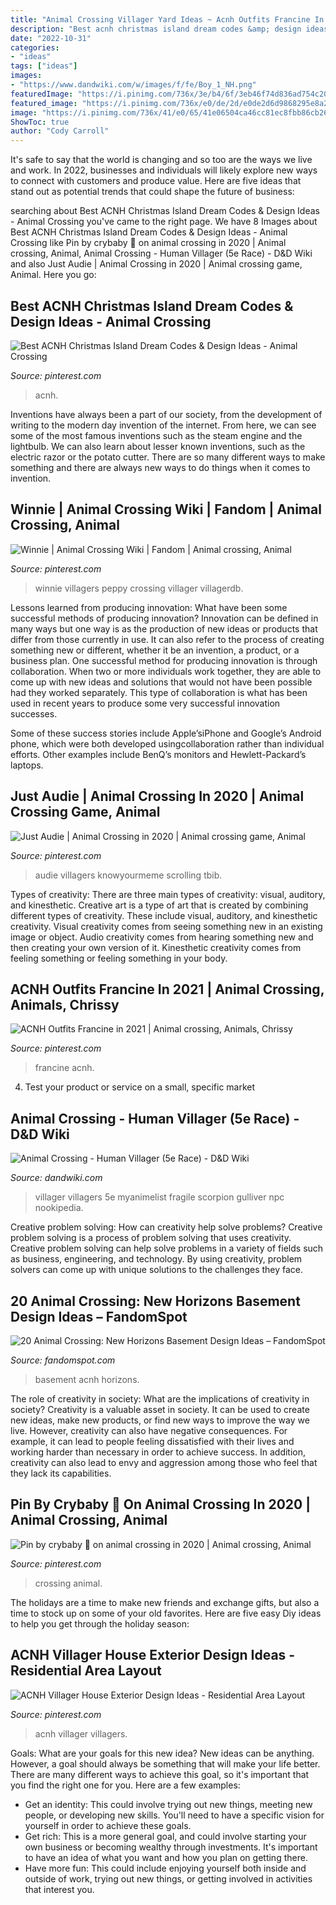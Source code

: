 ```yaml
---
title: "Animal Crossing Villager Yard Ideas ~ Acnh Outfits Francine In 2021"
description: "Best acnh christmas island dream codes &amp; design ideas"
date: "2022-10-31"
categories:
- "ideas"
tags: ["ideas"]
images:
- "https://www.dandwiki.com/w/images/f/fe/Boy_1_NH.png"
featuredImage: "https://i.pinimg.com/736x/3e/b4/6f/3eb46f74d836ad754c209530557012a6.jpg"
featured_image: "https://i.pinimg.com/736x/e0/de/2d/e0de2d6d9868295e8a2da6986fb62f7a.jpg"
image: "https://i.pinimg.com/736x/41/e0/65/41e06504ca46cc81ec8fbb86cb26b7f1.jpg"
ShowToc: true
author: "Cody Carroll"
---
```



It's safe to say that the world is changing and so too are the ways we live and work. In 2022, businesses and individuals will likely explore new ways to connect with customers and produce value. Here are five ideas that stand out as potential trends that could shape the future of business:

	

		
searching about Best ACNH Christmas Island Dream Codes &amp; Design Ideas - Animal Crossing you've came to the right page. We have 8 Images about Best ACNH Christmas Island Dream Codes &amp; Design Ideas - Animal Crossing like Pin by crybaby 🔪 on animal crossing in 2020 | Animal crossing, Animal, Animal Crossing - Human Villager (5e Race) - D&amp;D Wiki and also Just Audie | Animal Crossing in 2020 | Animal crossing game, Animal. Here you go:
		
    
## Best ACNH Christmas Island Dream Codes &amp; Design Ideas - Animal Crossing

<img loading=lazy src="https://i.pinimg.com/736x/4d/38/5f/4d385fa09934780c2532d301f5b5edc2.jpg" onerror="this.onerror=null;this.src='https://tse3.mm.bing.net/th?id=OIP.yUglhtT1Vfz1y9mHYdyPtQHaEK&amp;pid=15.1';" alt="Best ACNH Christmas Island Dream Codes &amp; Design Ideas - Animal Crossing">

_Source: pinterest.com_

>acnh. 

	

Inventions have always been a part of our society, from the development of writing to the modern day invention of the internet. From here, we can see some of the most famous inventions such as the steam engine and the lightbulb. We can also learn about lesser known inventions, such as the electric razor or the potato cutter. There are so many different ways to make something and there are always new ways to do things when it comes to invention.

    
## Winnie | Animal Crossing Wiki | Fandom | Animal Crossing, Animal

<img loading=lazy src="https://i.pinimg.com/736x/41/e0/65/41e06504ca46cc81ec8fbb86cb26b7f1.jpg" onerror="this.onerror=null;this.src='https://tse3.mm.bing.net/th?id=OIP.GW11X0VpFhEVKvM5X3YrYgAAAA&amp;pid=15.1';" alt="Winnie | Animal Crossing Wiki | Fandom | Animal crossing, Animal">

_Source: pinterest.com_

>winnie villagers peppy crossing villager villagerdb. 

	

Lessons learned from producing innovation: What have been some successful methods of producing innovation?
Innovation can be defined in many ways but one way is as the production of new ideas or products that differ from those currently in use. It can also refer to the process of creating something new or different, whether it be an invention, a product, or a business plan.
One successful method for producing innovation is through collaboration. When two or more individuals work together, they are able to come up with new ideas and solutions that would not have been possible had they worked separately. This type of collaboration is what has been used in recent years to produce some very successful innovation successes.

Some of these success stories include Apple’siPhone and Google’s Android phone, which were both developed usingcollaboration rather than individual efforts. Other examples include BenQ’s monitors and Hewlett-Packard’s laptops.

    
## Just Audie | Animal Crossing In 2020 | Animal Crossing Game, Animal

<img loading=lazy src="https://i.pinimg.com/736x/3e/b4/6f/3eb46f74d836ad754c209530557012a6.jpg" onerror="this.onerror=null;this.src='https://tse3.mm.bing.net/th?id=OIP.Wof-E0aqN5QpC0qq_WHNNQHaXZ&amp;pid=15.1';" alt="Just Audie | Animal Crossing in 2020 | Animal crossing game, Animal">

_Source: pinterest.com_

>audie villagers knowyourmeme scrolling tbib. 

	

Types of creativity: There are three main types of creativity: visual, auditory, and kinesthetic.
Creative art is a type of art that is created by combining different types of creativity. These include visual, auditory, and kinesthetic creativity. Visual creativity comes from seeing something new in an existing image or object. Audio creativity comes from hearing something new and then creating your own version of it. Kinesthetic creativity comes from feeling something or feeling something in your body.

    
## ACNH Outfits Francine In 2021 | Animal Crossing, Animals, Chrissy

<img loading=lazy src="https://i.pinimg.com/736x/9e/2f/5f/9e2f5f393882ff7c76cb47bfe3eeed68.jpg" onerror="this.onerror=null;this.src='https://tse3.mm.bing.net/th?id=OIP.Fdp8enXeA5swnBv8oG1mWgHaHa&amp;pid=15.1';" alt="ACNH Outfits Francine in 2021 | Animal crossing, Animals, Chrissy">

_Source: pinterest.com_

>francine acnh. 

	

4. Test your product or service on a small, specific market

    
## Animal Crossing - Human Villager (5e Race) - D&amp;D Wiki

<img loading=lazy src="https://www.dandwiki.com/w/images/f/fe/Boy_1_NH.png" onerror="this.onerror=null;this.src='https://tse4.mm.bing.net/th?id=OIP.RnZdSzoXEky9mZaW-3UeuQHaNG&amp;pid=15.1';" alt="Animal Crossing - Human Villager (5e Race) - D&amp;D Wiki">

_Source: dandwiki.com_

>villager villagers 5e myanimelist fragile scorpion gulliver npc nookipedia. 

	

Creative problem solving: How can creativity help solve problems?
Creative problem solving is a process of problem solving that uses creativity. Creative problem solving can help solve problems in a variety of fields such as business, engineering, and technology. By using creativity, problem solvers can come up with unique solutions to the challenges they face.

    
## 20 Animal Crossing: New Horizons Basement Design Ideas – FandomSpot

<img loading=lazy src="https://static.fandomspot.com/images/03/12653/11-gift-wrapping-room-basement-idea.jpg" onerror="this.onerror=null;this.src='https://tse3.mm.bing.net/th?id=OIP.vdVBasqKXxyIYpqqtJ0x-gHaEK&amp;pid=15.1';" alt="20 Animal Crossing: New Horizons Basement Design Ideas – FandomSpot">

_Source: fandomspot.com_

>basement acnh horizons. 

	

The role of creativity in society: What are the implications of creativity in society?
Creativity is a valuable asset in society. It can be used to create new ideas, make new products, or find new ways to improve the way we live. However, creativity can also have negative consequences. For example, it can lead to people feeling dissatisfied with their lives and working harder than necessary in order to achieve success. In addition, creativity can also lead to envy and aggression among those who feel that they lack its capabilities.

    
## Pin By Crybaby 🔪 On Animal Crossing In 2020 | Animal Crossing, Animal

<img loading=lazy src="https://i.pinimg.com/736x/c1/51/87/c15187badf77989196839128bf1556c8.jpg" onerror="this.onerror=null;this.src='https://tse3.mm.bing.net/th?id=OIP.8sczgNyYh0DTBNssXfJwEgHaGT&amp;pid=15.1';" alt="Pin by crybaby 🔪 on animal crossing in 2020 | Animal crossing, Animal">

_Source: pinterest.com_

>crossing animal. 

	

The holidays are a time to make new friends and exchange gifts, but also a time to stock up on some of your old favorites. Here are five easy Diy ideas to help you get through the holiday season: 

    
## ACNH Villager House Exterior Design Ideas - Residential Area Layout

<img loading=lazy src="https://i.pinimg.com/736x/e0/de/2d/e0de2d6d9868295e8a2da6986fb62f7a.jpg" onerror="this.onerror=null;this.src='https://tse3.mm.bing.net/th?id=OIP.y3L8MW2uvzA4nZjmZCDBLwHaEH&amp;pid=15.1';" alt="ACNH Villager House Exterior Design Ideas - Residential Area Layout">

_Source: pinterest.com_

>acnh villager villagers. 

	

Goals: What are your goals for this new idea?
New ideas can be anything. However, a goal should always be something that will make your life better. There are many different ways to achieve this goal, so it's important that you find the right one for you. Here are a few examples: 
- Get an identity: This could involve trying out new things, meeting new people, or developing new skills. You'll need to have a specific vision for yourself in order to achieve these goals. 
- Get rich: This is a more general goal, and could involve starting your own business or becoming wealthy through investments. It's important to have an idea of what you want and how you plan on getting there. 
- Have more fun: This could include enjoying yourself both inside and outside of work, trying out new things, or getting involved in activities that interest you.

